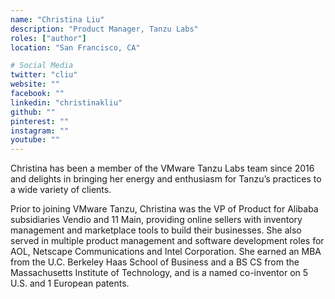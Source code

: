 ```yaml
---
name: "Christina Liu"
description: "Product Manager, Tanzu Labs"
roles: ["author"]
location: "San Francisco, CA"

# Social Media 
twitter: "cliu"
website: ""
facebook: ""
linkedin: "christinakliu"
github: ""
pinterest: ""
instagram: ""
youtube: ""
---
```


Christina has been a member of the VMware Tanzu Labs team since 2016 and delights in bringing her energy and enthusiasm for Tanzu’s practices to a wide variety of clients.

Prior to joining VMware Tanzu, Christina was the VP of Product for Alibaba subsidiaries Vendio and 11 Main, providing online sellers with inventory management and marketplace tools to build their businesses. She also served in multiple product management and software development roles for AOL, Netscape Communications and Intel Corporation. She earned an MBA from the U.C. Berkeley Haas School of Business and a BS CS from the Massachusetts Institute of Technology, and is a named co-inventor on 5 U.S. and 1 European patents.